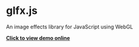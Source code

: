 # glfx.js
An image effects library for JavaScript using WebGL

__[Click to view demo online](https://wysaid.github.io/glfx.js/demo)__
